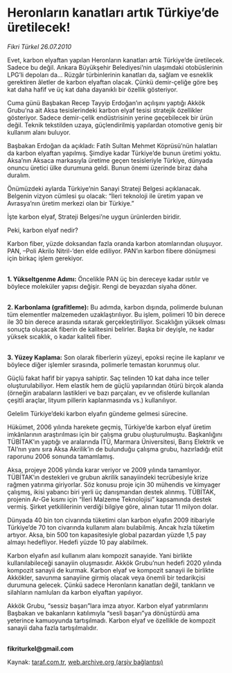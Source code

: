 # Heronların kanatları artık Türkiye’de üretilecek!

*Fikri Türkel 26.07.2010*

<div class="yazi"><p>Evet, karbon elyaftan yapılan Heronların kanatları artık Türkiye’de üretilecek. Sadece bu değil. Ankara Büyükşehir Belediyesi’nin ulaşımdaki otobüslerinin LPG’li depoları da... Rüzgâr türbinlerinin kanatları da, sağlam ve esneklik gerektiren âletler de karbon elyaftan olacak. Çünkü demir-çeliğe göre beş kat daha hafif ve üç kat daha dayanıklı bir özellik gösteriyor.</p>
<p>Cuma günü Başbakan Recep Tayyip Erdoğan’ın açılışını yaptığı Akkök Grubu’na ait Aksa tesislerindeki karbon elyaf tesisi stratejik özellikler gösteriyor. Sadece demir-çelik endüstrisinin yerine geçebilecek bir ürün değil. Teknik tekstilden uzaya, güçlendirilmiş yapılardan otomotive geniş bir kullanım alanı buluyor. </p>
<p>Başbakan Erdoğan da açıkladı: Fatih Sultan Mehmet Köprüsü’nün halatları da karbon elyaftan yapılmış. Şimdiye kadar Türkiye’de bunun üretimi yoktu. Aksa’nın Aksaca markasıyla üretime geçen tesisleriyle Türkiye, dünyada onuncu üretici ülke durumuna geldi. Bunun önemi üzerinde biraz daha duralım.</p>
<p>Önümüzdeki aylarda Türkiye’nin Sanayi Strateji Belgesi açıklanacak. Belgenin vizyon cümlesi şu olacak: “İleri teknoloji ile üretim yapan ve Avrasya’nın üretim merkezi olan bir Türkiye.”</p>
<p>İşte karbon elyaf, Strateji Belgesi’ne uygun ürünlerden biridir. </p>
<p>Peki, karbon elyaf nedir?</p>
<p>Karbon fiber, yüzde doksandan fazla oranda karbon atomlarından oluşuyor. PAN, –Poli Akrilo Nitril-’den elde ediliyor. PAN’ın karbon fibere dönüşmesi için birkaç işlem gerekiyor.</p>
<p><b><br/>1. Yükseltgenme Adımı:</b> Öncelikle PAN üç bin dereceye kadar ısıtılır ve böylece moleküler yapısı değişir. Rengi de beyazdan siyaha döner.</p>
<p><b><br/>2. Karbonlama (grafitleme):</b> Bu adımda, karbon dışında, polimerde bulunan tüm elementler malzemeden uzaklaştırılıyor. Bu işlem, polimeri 10 bin derece ile 30 bin derece arasında ısıtarak gerçekleştiriliyor. Sıcaklığın yüksek olması sonuçta oluşacak fiberin de kalitesini belirler. Başka bir deyişle, ne kadar yüksek sıcaklık, o kadar kaliteli fiber.</p>
<p><b><br/>3. Yüzey Kaplama:</b> Son olarak fiberlerin yüzeyi, epoksi reçine ile kaplanır ve böylece diğer işlemler sırasında, polimerle temastan korunmuş olur.</p>
<p>Güçlü fakat hafif bir yapıya sahiptir. Saç telinden 10 kat daha ince teller oluşturulabiliyor. Hem elastik hem de güçlü yapılarından ötürü birçok alanda (örneğin arabaların lastikleri ve bazı parçaları, ev ve ofislerde kullanılan çeşitli araçlar, lityum pillerin kaplanmasında vs.) kullanılıyor. </p>
<p>Gelelim Türkiye’deki karbon elyafın gündeme gelmesi sürecine. </p>
<p>Hükümet, 2006 yılında harekete geçmiş, Türkiye’de karbon elyaf üretim imkânlarının araştırılması için bir çalışma grubu oluşturulmuştu. Başkanlığını TÜBİTAK’ın yaptığı ve aralarında İTÜ, Marmara Üniversitesi, Barış Elektrik ve TAI’nın yanı sıra Aksa Akrilik’in de bulunduğu çalışma grubu, hazırladığı etüt raporunu 2006 sonunda tamamlamış.</p>
<p>Aksa, projeye 2006 yılında karar veriyor ve 2009 yılında tamamlıyor. TÜBİTAK’ın destekleri ve grubun akrilik sanayiindeki tecrübesiyle krize rağmen yatırıma giriyorlar. Söz konusu proje için 30 mühendis ve kimyager çalışmış, ikisi yabancı biri yerli üç danışmandan destek alınmış. TÜBİTAK, projenin Ar-Ge kısmı için “İleri Malzeme Teknolojisi” kapsamında destek vermiş. Şirket yetkililerinin verdiği bilgiye göre, alınan tutar 11 milyon dolar.</p>
<p>Dünyada 40 bin ton civarında tüketimi olan karbon elyafın 2009 itibariyle Türkiye’de 70 ton civarında kullanım alanı bulabilmiş. Ancak hızla tüketim artıyor. Aksa, bin 500 ton kapasitesiyle global pazardan yüzde 1,5 pay almayı hedefliyor. Hedefi yüzde 10 pay alabilmek. </p>
<p>Karbon elyafın asıl kullanım alanı kompozit sanayide. Yani birlikte kullanılabileceği sanayiin oluşmasıdır. Akkök Grubu’nun hedefi 2020 yılında kompozit sanayii de kurmak. Karbon elyaf ve kompozit sanayii ile birlikte Akkökler, savunma sanayiine girmiş olacak veya önemli bir tedarikçisi durumuna gelecek. Çünkü sadece Heronların kanatları değil, tankların ve silahların namluları da karbon elyaftan yapılıyor.</p>
<p>Akkök Grubu, “sessiz başarı”lara imza atıyor. Karbon elyaf yatırımlarını Başbakan ve bakanların katılımıyla “sesli başarı”ya dönüştürdü ama yeterince kamuoyunda tartışılmadı. Karbon elyaf ve özellikle de kompozit sanayii daha fazla tartışılmalıdır. </p>
<p><b><br/>fikriturkel@gmail.com</b></p></div>

Kaynak: [taraf.com.tr](http://www.taraf.com.tr:80/fikri-turkel/makale-heronlarin-kanatlari-artik-turkiye-de-uretilecek.htm), [web.archive.org (arşiv bağlantısı)](http://web.archive.org/web/20100729220115/http://www.taraf.com.tr:80/fikri-turkel/makale-heronlarin-kanatlari-artik-turkiye-de-uretilecek.htm)
